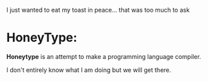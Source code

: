  I just wanted to eat my toast in peace... that was too much to ask


# HoneyType:

**Honeytype** is an attempt to make a programming language compiler.

I don't entirely know what I am doing but we will get there.
